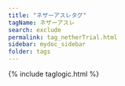 ```yaml
---
title: "ネザーアスレタグ"
tagName: ネザーアスレ
search: exclude
permalink: tag_netherTrial.html
sidebar: mydoc_sidebar
folder: tags
---
```

{% include taglogic.html %}
